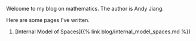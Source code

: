 Welcome to my blog on mathematics. The author is Andy Jiang.

Here are some pages I've written.

1) [Internal Model of Spaces]({% link blog/internal_model_spaces.md %})
